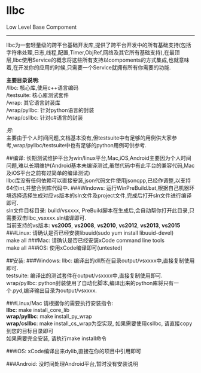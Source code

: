 # llbc
Low Level Base Compoment

---

llbc为一套轻量级的跨平台基础开发库,提供了跨平台开发中的所有基础支持(包括字符串处理,日志,线程,配置,Timer,ObjRef,网络及其它所有基础支持),在最顶层,llbc使用Service的概念将这些所有支持以compoments的方式集成,也就意味着,在开发你的应用的时候,只需要一个Service就拥有所有你需要的功能.

**主要目录说明**:  
/llbc: 核心库,使用c++语言编码  
/testsuite: 核心库测试套件  
/wrap: 其它语言封装库  
/wrap/pyllbc: 针对python语言的封装  
/wrap/csllbc: 针对c#语言的封装  

*另*:  
  主要由于个人时间问题,文档基本没有,但testsuite中有足够的用例供大家参考,wrap/pyllbc/testsuite中也有足够的python用例可供参考.

##编译:
长期测试维护平台为win/linux平台,Mac,iOS,Android主要因为个人时间问题,难以长期维护(Android基本未编译测试,虽然代码中有此平台的兼容代码,Mac及iOS平台之前有过简单的编译测试)  
llbc库没有任何依赖可以直接安装,json代码文件使用jsoncpp,已经作调整,以支持64位int,并整合到库代码中.
###Windows:
运行WinPreBuild.bat,根据自己机器环境选择选择生成对应vs版本的sln文件及project文件,完成后打开sln文件进行编译即可.  
sln文件目标目录: build/vsxxxx, PreBuild脚本在生成后,会自动帮你打开此目录,只需要双击llbc_vsxxxx.sln编译即可.  
当前支持的vs版本: **vs2005**, **vs2008**, **vs2010**, **vs2012**, **vs2013**, **vs2015**
###Linux:
请确认是否已经安装libuuid(sudo yum install libuuid-devel)  
make all
###Mac:
请确认是否已经安装xCode command line tools  
make all
###iOS:
使用xCode编译即可(untested)
  
##安装:
###Windows:
llbc: 编译出的dll所在目录output/vsxxxx中,直接复制使用即可.  
testsuite: 编译出的测试套件在output/vsxxxx中,直接复制使用即可.  
wrap/pyllbc: python封装使用了自动化脚本,编译出来的python库将只有一个.pyd,编译输出目录为output/vsxxxx.  
    
###Linux/Mac
请根据你的需要执行安装指令:  
**llbc**: make install_core_lib  
**wrap/pyllbc**: make install_py_wrap  
**wrap/csllbc**: make install_cs_wrap为空实现, 如果需要使用csllbc, 请直接copy到您的目标目录即可  
如果需要完全安装, 请执行make install命令  
    
###iOS:
xCode编译出来dylib,直接在你的项目中引用即可
  
###Android:
没时间处理Android平台,暂时没有安装说明

